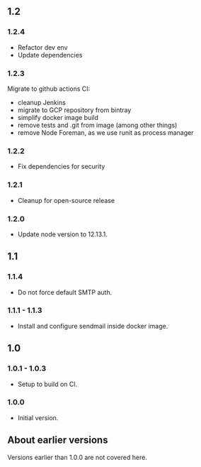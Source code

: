 ## 1.2

### 1.2.4

- Refactor dev env
- Update dependencies

### 1.2.3

Migrate to github actions CI:

- cleanup Jenkins
- migrate to GCP repository from bintray
- simplify docker image build
- remove tests and .git from image (among other things)
- remove Node Foreman, as we use runit as process manager

### 1.2.2

- Fix dependencies for security

### 1.2.1

- Cleanup for open-source release

### 1.2.0

- Update node version to 12.13.1.

## 1.1

### 1.1.4

- Do not force default SMTP auth.

### 1.1.1 - 1.1.3

- Install and configure sendmail inside docker image.

## 1.0

### 1.0.1 - 1.0.3

- Setup to build on CI.

### 1.0.0

- Initial version.

## About earlier versions

Versions earlier than 1.0.0 are not covered here.
